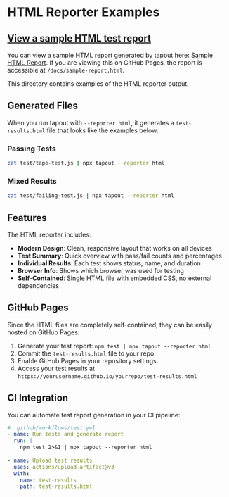 
# HTML Reporter Examples

## [View a sample HTML test report](sample-report.html)

You can view a sample HTML report generated by tapout here: [Sample HTML Report](sample-report.html). If you are viewing this on GitHub Pages, the report is accessible at `/docs/sample-report.html`.

This directory contains examples of the HTML reporter output.

## Generated Files

When you run tapout with `--reporter html`, it generates a `test-results.html` file that looks like the examples below:

### Passing Tests
```bash
cat test/tape-test.js | npx tapout --reporter html
```

### Mixed Results
```bash
cat test/failing-test.js | npx tapout --reporter html
```

## Features

The HTML reporter includes:

- **Modern Design**: Clean, responsive layout that works on all devices
- **Test Summary**: Quick overview with pass/fail counts and percentages  
- **Individual Results**: Each test shows status, name, and duration
- **Browser Info**: Shows which browser was used for testing
- **Self-Contained**: Single HTML file with embedded CSS, no external dependencies

## GitHub Pages

Since the HTML files are completely self-contained, they can be easily hosted on GitHub Pages:

1. Generate your test report: `npm test | npx tapout --reporter html`
2. Commit the `test-results.html` file to your repo
3. Enable GitHub Pages in your repository settings
4. Access your test results at `https://yourusername.github.io/yourrepo/test-results.html`

## CI Integration

You can automate test report generation in your CI pipeline:

```yaml
# .github/workflows/test.yml
- name: Run tests and generate report
  run: |
    npm test 2>&1 | npx tapout --reporter html
    
- name: Upload test results
  uses: actions/upload-artifact@v3
  with:
    name: test-results
    path: test-results.html
```
